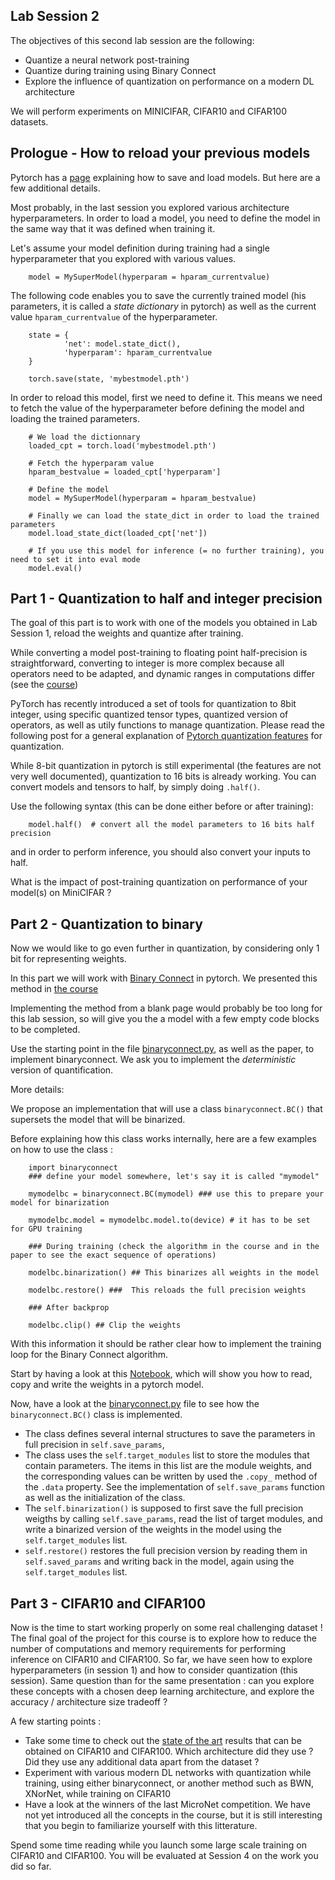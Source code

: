 Lab Session 2
--
The objectives of this second lab session are the following:
- Quantize a neural network post-training
- Quantize during training using Binary Connect
- Explore the influence of quantization on performance on a modern DL architecture

We will perform experiments on MINICIFAR, CIFAR10 and CIFAR100 datasets. 


Prologue - How to reload your previous models
--
Pytorch has a [page](https://pytorch.org/tutorials/beginner/saving_loading_models.html#saving-loading-model-for-inference) explaining how to save and load models. But here are a few additional details. 

Most probably, in the last session you explored various architecture hyperparameters. In order to load a model, you need to define the model in the same way that it was defined when training it. 

Let's assume your model definition during training had a single hyperparameter that you explored with various values.

        model = MySuperModel(hyperparam = hparam_currentvalue)

The following code enables you to save the currently trained model (his parameters, it is called a *state dictionary* in pytorch) as well as the current value `hparam_currentvalue` of the hyperparameter.

        state = {
                'net': model.state_dict(),
                'hyperparam': hparam_currentvalue
        }

        torch.save(state, 'mybestmodel.pth')

In order to reload this model, first we need to define it. This means we need to fetch the value of the hyperparameter before defining the model and loading the trained parameters. 

        # We load the dictionnary
        loaded_cpt = torch.load('mybestmodel.pth')

        # Fetch the hyperparam value
        hparam_bestvalue = loaded_cpt['hyperparam']

        # Define the model 
        model = MySuperModel(hyperparam = hparam_bestvalue)

        # Finally we can load the state_dict in order to load the trained parameters 
        model.load_state_dict(loaded_cpt['net'])

        # If you use this model for inference (= no further training), you need to set it into eval mode
        model.eval()



Part 1 - Quantization to half and integer precision
--
The goal of this part is to work with one of the models you obtained in Lab Session 1, reload the weights and quantize after training. 

While converting a model post-training to floating point half-precision is straightforward, converting to integer is more complex because all operators need to be adapted, and dynamic ranges in computations differ (see the [course](course2.pdf))

PyTorch has recently introduced a set of tools for quantization to 8bit integer, using specific quantized tensor types, quantized version of operators, as well as utily functions to manage quantization. Please read the following post for a general explanation of [Pytorch quantization features](https://pytorch.org/blog/introduction-to-quantization-on-pytorch/) for quantization. 

While 8-bit quantization in pytorch is still experimental (the features are not very well documented), quantization to 16 bits is already working. 
You can convert models and tensors to half, by simply doing `.half()`. 

Use the following syntax (this can be done either before or after training): 
    
        model.half()  # convert all the model parameters to 16 bits half precision
and in order to perform inference, you should also convert your inputs to half.

What is the impact of post-training quantization on performance of your model(s) on MiniCIFAR ? 

Part 2 - Quantization to binary
--

Now we would like to go even further in quantization, by considering only 1 bit for representing weights. 

In this part we will work with [Binary Connect](http://papers.nips.cc/paper/5647-binaryconnect-training-deep-neural-networks-with-b) in pytorch. We presented this method in [the course](cours2.pdf)

Implementing the method from a blank page would probably be too long for this lab session, so will give you the a model with a few empty code blocks to be completed. 

Use the starting point in the file [binaryconnect.py](binaryconnect.py), as well as the paper, to implement binaryconnect. We ask you to implement the *deterministic* version of quantification. 

More details:

We propose an implementation that will use a class `binaryconnect.BC()` that supersets the model that will be binarized. 

Before explaining how this class works internally, here are a few examples on how to use the class :  

        import binaryconnect
        ### define your model somewhere, let's say it is called "mymodel"

        mymodelbc = binaryconnect.BC(mymodel) ### use this to prepare your model for binarization 

        mymodelbc.model = mymodelbc.model.to(device) # it has to be set for GPU training 

        ### During training (check the algorithm in the course and in the paper to see the exact sequence of operations)

        modelbc.binarization() ## This binarizes all weights in the model

        modelbc.restore() ###  This reloads the full precision weights

        ### After backprop

        modelbc.clip() ## Clip the weights 
With this information it should be rather clear how to implement the training loop for the Binary Connect algorithm. 

Start by having a look at this [Notebook](Reading_copying_modifying_weights.ipynb), which will show you how to read, copy and write the weights in a pytorch model. 

Now, have a look at the [binaryconnect.py](binaryconnect.py) file to see how the `binaryconnect.BC()` class is implemented. 

- The class defines several internal structures to save the parameters in full precision in `self.save_params`, 
- The class uses the `self.target_modules` list to store the modules that contain parameters. The items in this list are the module weights, and the corresponding values can be written by used the `.copy_` method of the `.data` property. See the implementation of `self.save_params` function as well as the initialization of the class. 
- The `self.binarization()` is supposed to first save the full precision weigths by calling `self.save_params`, read the list of target modules, and write a binarized version of the weights in the model using the `self.target_modules` list. 
- `self.restore()` restores the full precision version by reading them in `self.saved_params` and writing back in the model, again using the `self.target_modules` list. 

Part 3 - CIFAR10 and CIFAR100
--

Now is the time to start working properly on some real challenging dataset ! The final goal of the project for this course is to explore how to reduce the number of computations and memory requirements for performing inference on CIFAR10 and CIFAR100. So far, we have seen how to explore hyperparameters (in session 1) and how to consider quantization (this session). Same question than for the same presentation : can you explore these concepts with a chosen deep learning architecture, and explore the accuracy / architecture size tradeoff ? 

A few starting points : 
- Take some time to check out the [state of the art](paperswithcode.com) results that can be obtained on CIFAR10 and CIFAR100. Which architecture did they use ? Did they use any additional data apart from the dataset ? 
- Experiment with various modern DL networks with quantization while training, using either binaryconnect, or another method such as BWN, XNorNet, while training on CIFAR10
- Have a look at the winners of the last MicroNet competition. We have not yet introduced all the concepts in the course, but it is still interesting that you begin to familiarize yourself with this litterature. 

Spend some time reading while you launch some large scale training on CIFAR10 and CIFAR100. You will be evaluated at Session 4 on the work you did so far. 
